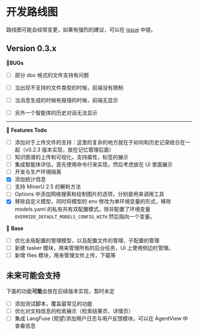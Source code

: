 # 开发路线图

路线图可能会经常变更，如果有强烈的建议，可以在 [issue](https://github.com/xerrors/Yuxi-Know/issues) 中提。

## Version 0.3.x


🐛**BUGs**
- [ ] 部分 doc 格式的文件支持有问题
- [ ] 当出现不支持的文件类型的时候，前端没有限制
- [ ] 当消息生成的时候有报错的时候，前端无显示
- [ ] 另外一个智能体的历史对话无法显示


---

💭 **Features Todo**
- [ ] 添加对于上传文件的支持：这里的复杂的地方就在于如何和历史记录结合在一起（v0.2.3 版本实现，放在记忆管理后面）
- [ ] 知识图谱的上传和可视化，支持属性，标签的展示
- [ ] 集成智能体评估，首先使用命令行来实现，然后考虑放在 UI 里面展示
- [ ] 开发与生产环境隔离
- [x] 添加统计信息
- [ ] 支持 MinerU 2.5 的解析方法
- [ ] Options 中添加网络搜索和绘制图片的选项，分别是用来调用工具
- [x] 移除自定义模型，同时将模型的 env 修改为单环境变量的形式，移除 models.yaml 的私有共有双配置模式，除非配置了环境变量 `OVERRIDE_DEFAULT_MODELS_CONFIG_WITH` 然后指向一个变量。

📝 **Base**

- [ ] 优化全局配置的管理模型，以及配置文件的管理，子配置的管理
- [ ] 新建 tasker 模块，用来管理所有的后台任务，UI 上使用侧边栏管理。
- [ ] 新增 files 模块，用来管理文件上传，下载等

## 未来可能会支持

下面的功能**可能**会放在后续版本实现，暂时未定

- [ ] 添加测试脚本，覆盖最常见的功能
- [ ] 优化对文档信息的检索展示（检索结果页、详情页）
- [ ] 集成 LangFuse (观望)添加用户日志与用户反馈模块，可以在 AgentView 中查看信息